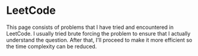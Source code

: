 # LeetCode

This page consists of problems that I have tried and encountered in LeetCode. I usually tried brute forcing the problem to ensure that I actually understand the question. After that, I'll proceed to make it more efficient so the time complexity can be reduced. 
